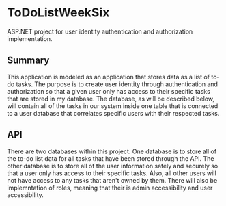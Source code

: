 # ToDoListWeekSix
ASP.NET project for user identity authentication and authorization implementation.

## Summary

This application is modeled as an application that stores data as a list of to-do tasks.  The purpose is to create user identity through authentication and authorization so that a given user only has access to their specific tasks that are stored in my database.  The database, as will be described below, will contain all of the tasks in our system inside one table that is connected to a user database that correlates specific users with their respected tasks.

## API

There are two databases within this project.  One database is to store all of the to-do list data for all tasks that have been stored through the API.  The other database is to store all of the user information safely and securely so that a user only has access to their specific tasks.  Also, all other users will not have access to any tasks that aren't owned by them.  There will also be implemntation of roles, meaning that their is admin accessibility and user accessibility.
